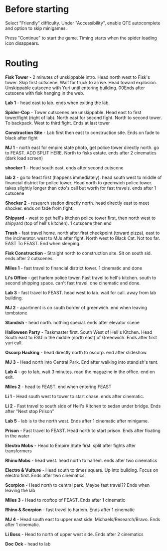 # Before starting

Select "Friendly" difficulty. Under "Accessibility", enable QTE autocomplete and option to skip minigames.

Press "Continue" to start the game. Timing starts when the spider loading icon disappears.


# Routing


**Fisk Tower** - 2 minutes of unskippable intro. Head north west to Fisk's tower. Skip first cutscene. Wait for truck to arrive. Head toward explosion. Unskippable cutscene with Yuri until entering building. 00Ends after cutscene with fisk hanging in the web.

**Lab 1** - head east to lab. ends when exiting the lab.

**Spider-Cop** - Tower cutscenes are unskippable. Head east to first tower/fight (right of lab). North east for second fight. North to second tower. To backpack. West to third fight. Ends at last tower

**Construction Site** - Lab first then east to construction site. Ends on fade to black after fight

**MJ 1** - north east for empire state photo, get police tower directly north. go to FEAST.
ADD SPLIT HERE. North to fisks estate. ends after 2 cinematics (dark load screen)

**shocker 1** - Head south east. ends after second cutscene

**lab 2** - go to feast first (happens immediately). head south west to middle of financial district for police tower. Head north to greenwich police tower. takes slightly longer than otto's call but worth for fast travels. ends after 1 cutscene

**Shocker 2** - research station directly north. head directly east to meet shocker. ends on fade from fight.

**Shipyard** - west to get hell's kitchen police tower first, then north west to shipyard (top of hell's kitchen). 1 cutscene then end

**Trash** - fast travel home. north after first checkpoint (toward pizza), east to the incinerator. west to MJs after fight. North west to Black Cat. Not too far. EAST To FEAST. End when sleeping.

**Fisk Construction** - Straight north to construction site. Sit on south sid. ends after 2 cutscenes.

**Miles 1** - fast travel to financial district tower. 1 cinematic and done

**Li's Office** - get harlem police tower. Fast travel to hell's kitchen. south to second shipping space. can't fast travel. one cinematic and done.

**Lab 3** - fast travel to FEAST. head west to lab. wait for call. away from lab building.

**MJ 2** - apartment is on south border of greenwich. end when leaving tombstone

**Standish** - head north. nothing special. ends after elevator scene

**Halloween Party** - Taskmaster first. South West of Hell's Kitchen. Head South east to ESU in the middle (north east) of Greenwich. Ends after first yuri call.

**Oscorp Hacking** - head directly north to oscorp. end after slideshow.

**MJ 3** - Head north into Central Park. End after walking into standish's tent.

**Lab 4** - go to lab, wait 3 minutes. read the magazine in the office. end on exit.

**Miles 2** - head to FEAST. end when entering FEAST

**Li 1** - Head south west to tower to start chase. ends after cinematic.

**Li 2** - Fast travel to south side of Hell's Kitchen to sedan under bridge. Ends after "Next stop Prison"

**Lab 5** - lab is to the north west. Ends after 1 cinematic after minigame.

**Prison** - Fast travel to FEAST. Head north to start prison. Ends after floating in the water

**Electro Mobs** - Head to Empire State first. split after fights after transformers

**Rhino Mobs** - head west. head north to harlem. ends after two cinematics

**Electro & Vulture** - Head south to times square. Up into building. Focus on electro first. Ends after two cinematics.

**Scorpion** - Head north to central park. Maybe fast travel?? Ends when leaving the lab

**Miles 3** - Head to rooftop of FEAST. Ends after 1 cinematic

**Rhino & Scorpion** - fast travel to harlem. Ends after 1 cinematic

**MJ 4** - Head south east to upper east side. Michaels/Research/Bravo. Ends after 1 cinematic.

**Li Boss** - Head to north of upper west side. Ends after 2 cinematics

**Doc Ock** - head to lab
